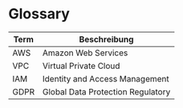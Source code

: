 # Glossary

| Term  | Beschreibung                           | 
|-------|----------------------------------------| 
| AWS   | Amazon Web Services                    |
| VPC   | Virtual Private Cloud                  |
| IAM   | Identity and Access Management         |
| GDPR  | Global Data Protection Regulatory      |

